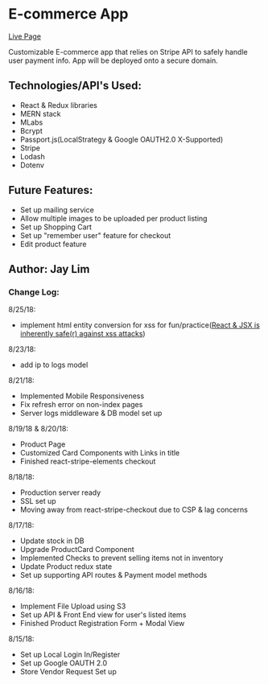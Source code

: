 # E-commerce App

[Live Page](https://store.jayclim.com)

Customizable E-commerce app that relies on Stripe API to safely handle user payment info. App will be deployed onto a secure domain. 

## **Technologies/API's Used:**
* React & Redux libraries
* MERN stack
* MLabs
* Bcrypt
* Passport.js(LocalStrategy & Google OAUTH2.0 X-Supported)
* Stripe
* Lodash
* Dotenv

## **Future Features:**
* Set up mailing service
* Allow multiple images to be uploaded per product listing
* Set up Shopping Cart
* Set up "remember user" feature for checkout
* Edit product feature

## Author: Jay Lim

### Change Log: 

8/25/18:
 * implement html entity conversion for xss for fun/practice([React & JSX is inherently safe(r) against xss attacks](https://stackoverflow.com/questions/33644499/what-does-it-mean-when-they-say-react-is-xss-protected))

8/23/18:
 * add ip to logs model

8/21/18:
 * Implemented Mobile Responsiveness
 * Fix refresh error on non-index pages
 * Server logs middleware & DB model set up

8/19/18 & 8/20/18:
 * Product Page
 * Customized Card Components with Links in title
 * Finished react-stripe-elements checkout

8/18/18:
 * Production server ready
 * SSL set up
 * Moving away from react-stripe-checkout due to CSP & lag concerns

8/17/18:
 * Update stock in DB
 * Upgrade ProductCard Component
 * Implemented Checks to prevent selling items not in inventory
 * Update Product redux state
 * Set up supporting API routes & Payment model methods

8/16/18:
 * Implement File Upload using S3
 * Set up API & Front End view for user's listed items
 * Finished Product Registration Form + Modal View

8/15/18:
 * Set up Local Login In/Register
 * Set up Google OAUTH 2.0
 * Store Vendor Request Set up
